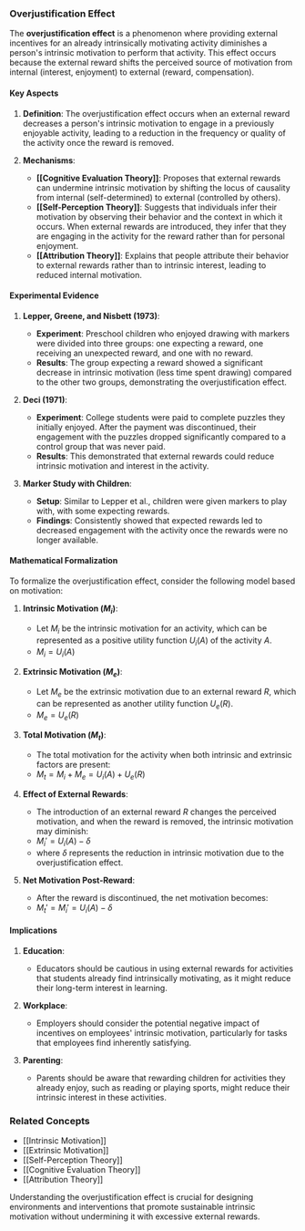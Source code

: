 ### Overjustification Effect

The **overjustification effect** is a phenomenon where providing external incentives for an already intrinsically motivating activity diminishes a person's intrinsic motivation to perform that activity. This effect occurs because the external reward shifts the perceived source of motivation from internal (interest, enjoyment) to external (reward, compensation).

#### Key Aspects

1. **Definition**:
   The overjustification effect occurs when an external reward decreases a person's intrinsic motivation to engage in a previously enjoyable activity, leading to a reduction in the frequency or quality of the activity once the reward is removed.

2. **Mechanisms**:
   - **[[Cognitive Evaluation Theory]]**: Proposes that external rewards can undermine intrinsic motivation by shifting the locus of causality from internal (self-determined) to external (controlled by others).
   - **[[Self-Perception Theory]]**: Suggests that individuals infer their motivation by observing their behavior and the context in which it occurs. When external rewards are introduced, they infer that they are engaging in the activity for the reward rather than for personal enjoyment.
   - **[[Attribution Theory]]**: Explains that people attribute their behavior to external rewards rather than to intrinsic interest, leading to reduced internal motivation.

#### Experimental Evidence

1. **Lepper, Greene, and Nisbett (1973)**:
   - **Experiment**: Preschool children who enjoyed drawing with markers were divided into three groups: one expecting a reward, one receiving an unexpected reward, and one with no reward.
   - **Results**: The group expecting a reward showed a significant decrease in intrinsic motivation (less time spent drawing) compared to the other two groups, demonstrating the overjustification effect.

2. **Deci (1971)**:
   - **Experiment**: College students were paid to complete puzzles they initially enjoyed. After the payment was discontinued, their engagement with the puzzles dropped significantly compared to a control group that was never paid.
   - **Results**: This demonstrated that external rewards could reduce intrinsic motivation and interest in the activity.

3. **Marker Study with Children**:
   - **Setup**: Similar to Lepper et al., children were given markers to play with, with some expecting rewards.
   - **Findings**: Consistently showed that expected rewards led to decreased engagement with the activity once the rewards were no longer available.

#### Mathematical Formalization

To formalize the overjustification effect, consider the following model based on motivation:

1. **Intrinsic Motivation ($M_i$)**:
   - Let $M_i$ be the intrinsic motivation for an activity, which can be represented as a positive utility function $U_i(A)$ of the activity $A$.
   - $M_i = U_i(A)$

2. **Extrinsic Motivation ($M_e$)**:
   - Let $M_e$ be the extrinsic motivation due to an external reward $R$, which can be represented as another utility function $U_e(R)$.
   - $M_e = U_e(R)$

3. **Total Motivation ($M_t$)**:
   - The total motivation for the activity when both intrinsic and extrinsic factors are present:
   - $M_t = M_i + M_e = U_i(A) + U_e(R)$

4. **Effect of External Rewards**:
   - The introduction of an external reward $R$ changes the perceived motivation, and when the reward is removed, the intrinsic motivation may diminish:
   - $M_i' = U_i(A) - \delta$
   - where $\delta$ represents the reduction in intrinsic motivation due to the overjustification effect.

5. **Net Motivation Post-Reward**:
   - After the reward is discontinued, the net motivation becomes:
   - $M_t' = M_i' = U_i(A) - \delta$

#### Implications

1. **Education**:
   - Educators should be cautious in using external rewards for activities that students already find intrinsically motivating, as it might reduce their long-term interest in learning.

2. **Workplace**:
   - Employers should consider the potential negative impact of incentives on employees' intrinsic motivation, particularly for tasks that employees find inherently satisfying.

3. **Parenting**:
   - Parents should be aware that rewarding children for activities they already enjoy, such as reading or playing sports, might reduce their intrinsic interest in these activities.

### Related Concepts

- [[Intrinsic Motivation]]
- [[Extrinsic Motivation]]
- [[Self-Perception Theory]]
- [[Cognitive Evaluation Theory]]
- [[Attribution Theory]]

Understanding the overjustification effect is crucial for designing environments and interventions that promote sustainable intrinsic motivation without undermining it with excessive external rewards.